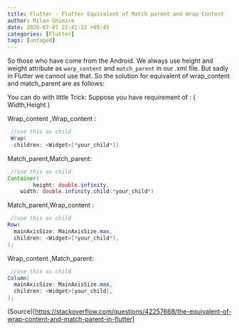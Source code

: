 ```yaml
---
title: Flutter - Flutter Equivalent of Match parent and Wrap Content
author: Milan Ghimire
date: 2020-07-07 22:41:22 +05:45
categories: [Flutter]
tags: [untaged]
---
```


So those who have come from the Android. We always use height and weight attribute as `warp_content` and `match_parent` in our .xml file. But sadly in Flutter we cannot use that. So the solution for equivalent of wrap_content and match_parent are as follows:

You can do with little Trick: Suppose you have requirement of : ( Width,Height )

Wrap_content ,Wrap_content :
```java
 //use this as child
 Wrap(
  children: <Widget>[*your_child*])
```

Match_parent,Match_parent:
```java
 //use this as child
Container(
        height: double.infinity,
    width: double.infinity,child:*your_child*)
```

Match_parent,Wrap_content :
```java
 //use this as child
Row(
  mainAxisSize: MainAxisSize.max,
  children: <Widget>[*your_child*],
);

```
Wrap_content ,Match_parent:
```java
 //use this as child
Column(
  mainAxisSize: MainAxisSize.max,
  children: <Widget>[your_child],
);
```

(Source)[https://stackoverflow.com/questions/42257668/the-equivalent-of-wrap-content-and-match-parent-in-flutter]
